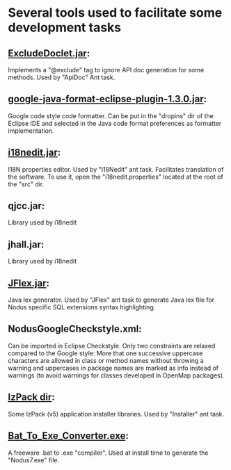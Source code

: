 # Several tools used to facilitate some development tasks
 
## [ExcludeDoclet.jar](http://www.oracle.com/technetwork/articles/javase/index-jsp-136712.html): 

Implements a "@exclude" tag to ignore API doc generation for some methods. Used by "ApiDoc" Ant task.

## [google-java-format-eclipse-plugin-1.3.0.jar](https://github.com/google/google-java-format):

Google code style code formatter. Can be put in the "dropins" dir of the Eclipse IDE and selected 
in the Java code format preferences as formatter implementation.

## [i18nedit.jar](https://sourceforge.net/projects/i18nedit/):

I18N properties editor. Used by "I18Nedit" ant task. Facilitates translation of the software.
To use it, open the "i18nedit.properties" located at the root of the "src" dir.

## qjcc.jar:

Library used by i18nedit
   
## jhall.jar:

Library used by i18nedit

## [JFlex.jar](http://jflex.de/):

Java lex generator. Used by "JFlex" ant task to generate Java lex file for Nodus specific 
SQL extensions syntax highlighting.
    
## NodusGoogleCheckstyle.xml: 

Can be imported in Eclipse Checkstyle. Only two constraints are relaxed 
compared to the Google style: More that one successive uppercase characters are allowed in class
or method names without throwing a warning and uppercases in package names are marked as
info instead of warnings (to avoid warnings for classes developed in OpenMap packages).    

## [IzPack dir](http://izpack.org/):

Some IzPack (v5) application installer libraries. Used by "Installer" ant task.

## [Bat_To_Exe_Converter.exe](http://www.f2ko.de/en/b2e.php):

A freeware .bat to .exe "compiler". Used at install time to generate the "Nodus7.exe" file.

